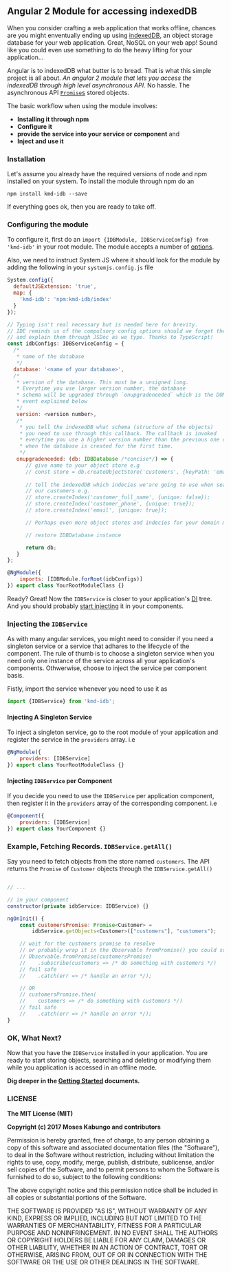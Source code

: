 ## Angular 2 Module for accessing indexedDB

When you consider crafting a web application that works offline, chances are you might enventually ending up using [indexedDB](https://developer.mozilla.org/en-US/docs/Web/API/IndexedDB_API/Using_IndexedDB#Updating_an_entry_in_the_database), an object storage database for your web application. Great, NoSQL on your web app! Sound like you could even use something to do the heavy lifting for your application...

Angular is to indexedDB what butter is to bread. That is what this simple project is all about. *An angular 2 module that lets you access the indexedDB through high level asynchronous API*. No hassle. The asynchronous API [`Promise`s](https://developer.mozilla.org/en/docs/Web/JavaScript/Reference/Global_Objects/Promise) stored objects.

The basic workflow when using the module involves:

* **Installing it through npm**
* **Configure it**
* **provide the service into your service or component** and
* **Inject and use it**

###  Installation

Let's assume you already have the required versions of node and npm installed on your system. To install the module through npm do an

```shell
npm install kmd-idb --save
```

If everything goes ok, then you are ready to take off.

### Configuring the module

To configure it, first do an `import {IDBModule, IDBServiceConfig} from 'kmd-idb'` in your root module. The module accepts a number of [options]().

Also, we need to instruct System JS where it should look for the module by adding the following in your `systemjs.config.js` file

```js
System.config({
  defaultJSExtension: 'true',
  map: {
    'kmd-idb': 'npm:kmd-idb/index'
  }
});
```

```js
// Typing isn't real necessary but is needed here for brevity.
// IDE reminds us of the compulsory config options should we forget them,
// and explain them through JSDoc as we type. Thanks to TypeScript!
const idbConfigs: IDBServiceConfig = {
  /*
   * name of the database
   */
  database: '<name of your database>',
  /*
   * version of the database. This must be a unsigned long.
   * Everytime you use larger version number, the database
   * schema will be upgraded through `onupgradeneeded` which is the DOM
   * event explained below
   */
   version: <version number>,
   /*
    * you tell the indexedDB what schema (structure of the objects)
    * you need to use through this callback. The callback is invoked
    * everytime you use a higher version number than the previous one or
    * when the database is created for the first time.
    */
   onupgradeneeded: (db: IDBDatabase /*concise*/) => {
      // give name to your object store e.g
      // const store = db.createObjectStore('customers', {keyPath: 'email'});
      
      // tell the indexedDB which indecies we'are going to use when searching
      // our customers e.g.
      // store.createIndex('customer_full_name', {unique: false});
      // store.createIndex('customer_phone', {unique: true});
      // store.createIndex('email', {unique: true});

      // Perhaps even more object stores and indecies for your domain model...

      // restore IDBDatabase instance

      return db;
   } 
};

@NgModule({
	imports: [IDBModule.forRoot(idbConfigs)]
}) export class YourRootModuleClass {}
```

Ready? Great! Now the `IDBService` is closer to your application's [DI](https://angular.io/docs/ts/latest/guide/hierarchical-dependency-injection.html) tree. And you should probably [start injecting]() it in your components.

### Injecting the `IDBService`

As with many angular services, you might need to consider if you need a singleton service or a service that adhares to the lifecycle of the component. The rule of thumb is to choose a singleton service when you need only one instance of the service across all your application's components. Othwerwise, choose to inject the service per component basis.

Fistly, import the service whenever you need to use it as

```js
import {IDBService} from 'kmd-idb';
```

#### Injecting A Singleton Service

To inject a singleton service, go to the root module of your application and register the service in the `providers` array. i.e

```js
@NgModule({
    providers: [IDBService]
}) export class YourRootModuleClass {}
```

#### Injecting `IDBService` per Component

If you decide you need to use the `IDBService` per application component, then register it in the `providers` array of the corresponding component. i.e

```js
@Component({
    providers: [IDBService]
}) export class YourComponent {}
```

### Example, Fetching Records. `IDBService.getAll()`

Say you need to fetch objects from the store named `customers`. The API returns the `Promise` of `Customer` objects through the `IDBService.getAll()`

```js

// ...

// in your component
constructor(private idbService: IDBService) {}

ngOnInit() {
    const customersPromise: Promise<Customer> = 
        idbService.getObjects<Customer>(["customers"], "customers");

    // wait for the customers promise to resolve 
    // or probably wrap it in the Observable fromPromise() you could subscribe to
    // Observable.fromPromise(customersPromise)
    //    .subscribe(customers => /* do something with customers */)
    // fail safe
    //    .catch(err => /* handle an error */);

    // OR
    // customersPromise.then(
    //    customers => /* do something with customers */)
    // fail safe
    //    .catch(err => /* handle an error */);
}
```

### OK, What Next?

Now that you have the `IDBService` installed in your application. You are ready to start storing objects, searching and deleting or modifying them while you application is accessed in an offline mode.

**Dig deeper in the [Getting Started]() documents.**

### LICENSE

**The MIT License (MIT)**

**Copyright (c) 2017 Moses Kabungo and contributors**

Permission is hereby granted, free of charge, to any person obtaining a copy
of this software and associated documentation files (the "Software"), to deal
in the Software without restriction, including without limitation the rights
to use, copy, modify, merge, publish, distribute, sublicense, and/or sell
copies of the Software, and to permit persons to whom the Software is
furnished to do so, subject to the following conditions:

The above copyright notice and this permission notice shall be included in
all copies or substantial portions of the Software.

THE SOFTWARE IS PROVIDED "AS IS", WITHOUT WARRANTY OF ANY KIND, EXPRESS OR
IMPLIED, INCLUDING BUT NOT LIMITED TO THE WARRANTIES OF MERCHANTABILITY,
FITNESS FOR A PARTICULAR PURPOSE AND NONINFRINGEMENT. IN NO EVENT SHALL THE
AUTHORS OR COPYRIGHT HOLDERS BE LIABLE FOR ANY CLAIM, DAMAGES OR OTHER
LIABILITY, WHETHER IN AN ACTION OF CONTRACT, TORT OR OTHERWISE, ARISING FROM,
OUT OF OR IN CONNECTION WITH THE SOFTWARE OR THE USE OR OTHER DEALINGS IN
THE SOFTWARE.